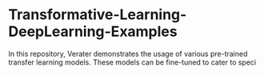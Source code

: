 # Transformative-Learning-DeepLearning-Examples
In this repository, Verater demonstrates the usage of various pre-trained transfer learning models. These models can be fine-tuned to cater to speci